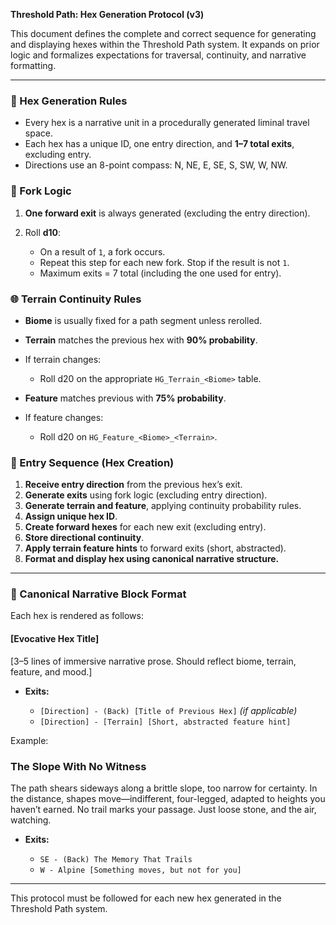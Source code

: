 **Threshold Path: Hex Generation Protocol (v3)**

This document defines the complete and correct sequence for generating and displaying hexes within the Threshold Path system. It expands on prior logic and formalizes expectations for traversal, continuity, and narrative formatting.

---

### 📍 Hex Generation Rules

* Every hex is a narrative unit in a procedurally generated liminal travel space.
* Each hex has a unique ID, one entry direction, and **1–7 total exits**, excluding entry.
* Directions use an 8-point compass: N, NE, E, SE, S, SW, W, NW.

### 🔁 Fork Logic

1. **One forward exit** is always generated (excluding the entry direction).
2. Roll **d10**:

   * On a result of `1`, a fork occurs.
   * Repeat this step for each new fork. Stop if the result is not `1`.
   * Maximum exits = 7 total (including the one used for entry).

### 🌐 Terrain Continuity Rules

* **Biome** is usually fixed for a path segment unless rerolled.
* **Terrain** matches the previous hex with **90% probability**.
* If terrain changes:

  * Roll d20 on the appropriate `HG_Terrain_<Biome>` table.
* **Feature** matches previous with **75% probability**.
* If feature changes:

  * Roll d20 on `HG_Feature_<Biome>_<Terrain>`.

### 🧭 Entry Sequence (Hex Creation)

1. **Receive entry direction** from the previous hex’s exit.
2. **Generate exits** using fork logic (excluding entry direction).
3. **Generate terrain and feature**, applying continuity probability rules.
4. **Assign unique hex ID**.
5. **Create forward hexes** for each new exit (excluding entry).
6. **Store directional continuity**.
7. **Apply terrain feature hints** to forward exits (short, abstracted).
8. **Format and display hex using canonical narrative structure.**

---

### 🧾 Canonical Narrative Block Format

Each hex is rendered as follows:

#### \[Evocative Hex Title]

\[3–5 lines of immersive narrative prose. Should reflect biome, terrain, feature, and mood.]

* **Exits:**

  * `[Direction] - (Back) [Title of Previous Hex]` *(if applicable)*
  * `[Direction] - [Terrain] [Short, abstracted feature hint]`

Example:

### The Slope With No Witness

The path shears sideways along a brittle slope, too narrow for certainty.
In the distance, shapes move—indifferent, four-legged, adapted to heights you haven’t earned.
No trail marks your passage. Just loose stone, and the air, watching.

* **Exits:**

  * `SE - (Back) The Memory That Trails`
  * `W - Alpine [Something moves, but not for you]`

---

This protocol must be followed for each new hex generated in the Threshold Path system.
